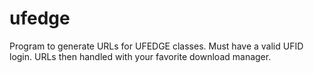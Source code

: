 # ufedge

Program to generate URLs for UFEDGE classes. Must have a valid UFID
login. URLs then handled with your favorite download manager. 
